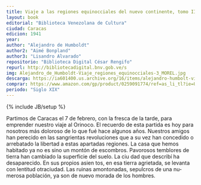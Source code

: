 ```yaml
---
title: Viaje a las regiones equinocciales del nuevo continente, tomo III
layout: book
editorial: "Biblioteca Venezolana de Cultura"
ciudad: Caracas
edicion: 1941
year: 
author: "Alejandro de Humboldt"
author2: "Aimé Bonpland"
author3: "Lisandro Alvarado"
repositorio: "Biblioteca Digital César Rengifo"
repurl: http://bibliotecadigital.bnv.gob.ve/s
img: Alejandro_de_Humboldt-Viaje_regiones_equinocciales-3_MOREL.jpg
descarga: https://ia601400.us.archive.org/16/items/alejandro-humbolt-viaje-a-las-regiones-equinocciales-tomo-3/Alejandro_Humbolt_viaje_a_las_regiones_equinocciales_tomo_3.pdf
comprar: https://www.amazon.com/gp/product/0259091774/ref=as_li_tl?ie=UTF8&camp=1789&creative=9325&creativeASIN=0259091774&linkCode=as2&tag=morelcoop-20&linkId=d10b5938883e3facb1bf2fc781904693
periodo: "Siglo XIX"
---
```

{% include JB/setup %}

Partimos de Caracas el 7 de febrero, con la fresca de la tarde, para emprender nuestro viaje al Orinoco. El recuerdo de esta partida es hoy para nosotros más dolo­roso de lo que fué hace algunos años. Nuestros amigos han perecido en las sangrientas revoluciones que a su vez han concedido o arrebatado la libertad a estas apartadas regiones. La casa que hemos habitado ya no es sino un montón de escombros. Pavorosos temblores de tierra han cambiado la superficie del suelo. La ciu­
dad que describí ha desaparecido. En sus propios asien­ tos, en esa tierra agrietada, se levanta con lentitud otraciudad. Las ruinas amontonadas, sepulcros de una nu­merosa población, ya son de nuevo morada de los hombres.
